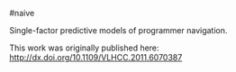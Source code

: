 #naive

Single-factor predictive models of programmer navigation.

This work was originally published here: http://dx.doi.org/10.1109/VLHCC.2011.6070387